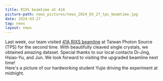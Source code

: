 ```yaml
---
title: RIXS beamtime at 41A
picture-path: news_pictures/news_2024_03_27_tps_beamtime.jpg
date: 2024-03-27
tag: news
layout: news
---
```


Last week, our team visited <a href="https://tpsbl.nsrrc.org.tw/bd_page.aspx?lang=en&pid=1051&port=41A">41A RIXS beamline</a> at Taiwan Photon Source (TPS) for the second time. With beautifully cleaved single crystals, we obtained amazing dataset. Special thanks to our local contacts Di-Jing, Hsiao-Yu, and Jun. We look forward to visiting the upgraded beamline next time!<br>
Here's a picture of our hardworking student Yujie driving the experiment at midnight.